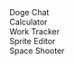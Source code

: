 <div class="portfolio">
    <div style="background: url('/img/portfolio/doge_chat.png')">
        <div class="name">Doge Chat</div>
    </div>
    <div style="background: url('/img/portfolio/calculator.png')">
        <div class="name">Calculator</div>
    </div>
    <div style="background: url('/img/portfolio/work_tracker.png')">
        <div class="name">Work Tracker</div>
    </div>
    <div style="background: url('/img/portfolio/sprite_editor.png')">
        <div class="name">Sprite Editor</div>
    </div>
    <div  style="background: url('/img/portfolio/space_shooter.png')">
        <div class="name">Space Shooter</div>
    </div>
</div>

